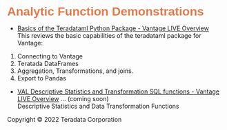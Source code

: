 <b style = 'font-size:28px;font-family:Arial;color:#E37C4D'>Analytic Function Demonstrations</b>
 
* [Basics of the Teradataml Python Package - Vantage LIVE Overview](../UseCases/Python_Teradataml_Basics/Python_Teradataml_Basics.ipynb)
<br>This reviews the basic capabilities of the teradataml package for Vantage: 
1. Connecting to Vantage 
2. Teratada DataFrames 
3. Aggregation, Transformations, and joins. 
4. Export to Pandas</br>
 
* [VAL Descriptive Statistics and Transformation SQL functions - Vantage LIVE Overview](#) ... (coming soon)
<br>Descriptive Statistics and Data Transformation Functions</br>
 

Copyright © 2022 Teradata Corporation
